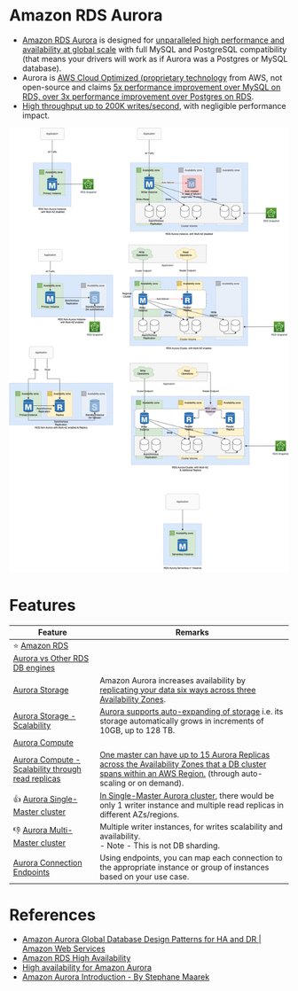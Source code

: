 # Amazon RDS Aurora
- [Amazon RDS Aurora](https://aws.amazon.com/rds/aurora/) is designed for [unparalleled high performance and availability at global scale](../../../../HLD-System-Designs/7_Scalability/Latency.md) with full MySQL and PostgreSQL compatibility (that means your drivers will work as if Aurora was a Postgres or MySQL database).
- Aurora is [AWS Cloud Optimized (proprietary technology](https://aws.amazon.com/rds/aurora/) from AWS, not open-source and claims [5x performance improvement over MySQL on RDS, over 3x performance improvement over Postgres on RDS](../../../../HLD-System-Designs/7_Scalability/Latency.md).
- [High throughput up to 200K writes/second](../../../../HLD-System-Designs/7_Scalability/Throughput.md), with negligible performance impact.

![img.png](../assets/Multi-AZ/RDS-Multi-AZ-Replica.drawio.png)

# Features

| Feature                                                                                                                                           | Remarks                                                                                                                                                                                                                                               |
|---------------------------------------------------------------------------------------------------------------------------------------------------|-------------------------------------------------------------------------------------------------------------------------------------------------------------------------------------------------------------------------------------------------------|
| :star: [Amazon RDS Aurora vs Other RDS DB engines](../AmazonAuroraVsOtherDBEngines.md)                                                            |                                                                                                                                                                                                                                                       |
| [Aurora Storage](https://aws.amazon.com/rds/aurora/pricing/)                                                                                      | Amazon Aurora increases availability by [replicating your data six ways across three Availability Zones]().                                                                                                                                           |
| [Aurora Storage - Scalability](https://aws.amazon.com/about-aws/whats-new/2020/10/amazon-aurora-enables-dynamic-resizing-database-storage-space/) | [Aurora supports auto-expanding of storage](https://aws.amazon.com/about-aws/whats-new/2020/10/amazon-aurora-enables-dynamic-resizing-database-storage-space/) i.e. its storage automatically grows in increments of 10GB, up to 128 TB.              |
| [Aurora Compute](https://aws.amazon.com/rds/aurora/pricing/)                                                                                      |                                                                                                                                                                                                                                                       |
| [Aurora Compute - Scalability through read replicas](../RDSReadReplicas.md)                                                                       | [One master can have up to 15 Aurora Replicas across the Availability Zones that a DB cluster spans within an AWS Region.](https://docs.aws.amazon.com/AmazonRDS/latest/AuroraUserGuide/Aurora.Replication.html) (through auto-scaling or on demand). |
| :+1: [Aurora Single-Master cluster](https://docs.aws.amazon.com/AmazonRDS/latest/AuroraUserGuide/AuroraMySQL.Replication.html)                    | [In Single-Master Aurora cluster](https://docs.aws.amazon.com/AmazonRDS/latest/AuroraUserGuide/AuroraMySQL.Replication.html), there would be only 1 writer instance and multiple read replicas in different AZs/regions.                              |
| :-1: [Aurora Multi-Master cluster](AuroraMultiMasterCluster.md)                                                                                   | Multiple writer instances, for writes scalability and availability. <br/>- Note - This is not DB sharding.                                                                                                                                            |
| [Aurora Connection Endpoints](https://docs.aws.amazon.com/AmazonRDS/latest/AuroraUserGuide/Aurora.Overview.Endpoints.html)                        | Using endpoints, you can map each connection to the appropriate instance or group of instances based on your use case.                                                                                                                                |

# References
- [Amazon Aurora Global Database Design Patterns for HA and DR | Amazon Web Services](https://www.youtube.com/watch?v=bbiWciJSouY)
- [Amazon RDS High Availability](https://aws.amazon.com/rds/ha/)
- [High availability for Amazon Aurora](https://docs.aws.amazon.com/AmazonRDS/latest/AuroraUserGuide/Concepts.AuroraHighAvailability.html)
- [Amazon Aurora Introduction - By Stephane Maarek](https://www.youtube.com/watch?v=ZCt3ctVfGIk)
